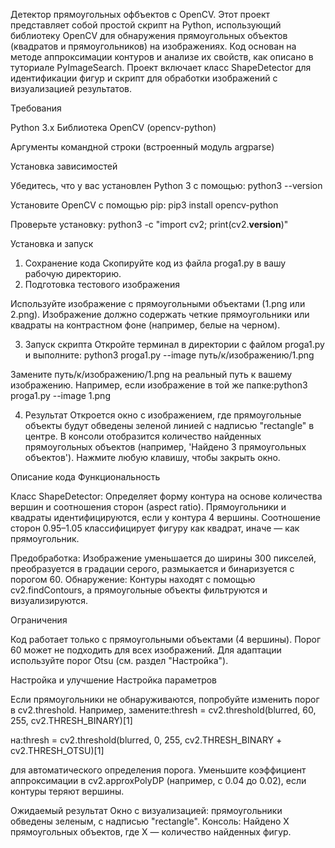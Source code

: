Детектор прямоугольных офбъектов с OpenCV.
Этот проект представляет собой простой скрипт на Python, использующий библиотеку OpenCV для обнаружения прямоугольных объектов (квадратов и прямоугольников) на изображениях. 
Код основан на методе аппроксимации контуров и анализе их свойств, как описано в туториале PyImageSearch. 
Проект включает класс ShapeDetector для идентификации фигур и скрипт для обработки изображений с визуализацией результатов.

Требования

Python 3.x
Библиотека OpenCV (opencv-python)

Аргументы командной строки (встроенный модуль argparse)

Установка зависимостей

Убедитесь, что у вас установлен Python 3 с помощью: python3 --version

Установите OpenCV с помощью pip:  pip3 install opencv-python

Проверьте установку:  python3 -c "import cv2; print(cv2.__version__)"


Установка и запуск

1. Сохранение кода
Скопируйте код из файла proga1.py в вашу рабочую директорию.
2. Подготовка тестового изображения

Используйте изображение с прямоугольными объектами (1.png или 2.png).
Изображение должно содержать четкие прямоугольники или квадраты на контрастном фоне (например, белые на черном).

3. Запуск скрипта
Откройте терминал в директории с файлом proga1.py и выполните:
python3 proga1.py --image путь/к/изображению/1.png

Замените путь/к/изображению/1.png на реальный путь к вашему изображению.
Например, если изображение в той же папке:python3 proga1.py --image 1.png


4. Результат
Откроется окно с изображением, где прямоугольные объекты будут обведены зеленой линией с надписью "rectangle" в центре.
В консоли отобразится количество найденных прямоугольных объектов (например, 'Найдено 3 прямоугольных объектов').
Нажмите любую клавишу, чтобы закрыть окно.

Описание кода
Функциональность

Класс ShapeDetector: Определяет форму контура на основе количества вершин и соотношения сторон (aspect ratio).
Прямоугольники и квадраты идентифицируются, если у контура 4 вершины.
Соотношение сторон 0.95–1.05 классифицирует фигуру как квадрат, иначе — как прямоугольник.


Предобработка: Изображение уменьшается до ширины 300 пикселей, преобразуется в градации серого, размыкается и бинаризуется с порогом 60.
Обнаружение: Контуры находят с помощью cv2.findContours, а прямоугольные объекты фильтруются и визуализируются.

Ограничения

Код работает только с прямоугольными объектами (4 вершины).
Порог 60 может не подходить для всех изображений. Для адаптации используйте порог Otsu (см. раздел "Настройка").

Настройка и улучшение
Настройка параметров

Если прямоугольники не обнаруживаются, попробуйте изменить порог в cv2.threshold. Например, замените:thresh = cv2.threshold(blurred, 60, 255, cv2.THRESH_BINARY)[1]

на:thresh = cv2.threshold(blurred, 0, 255, cv2.THRESH_BINARY + cv2.THRESH_OTSU)[1]

для автоматического определения порога.
Уменьшите коэффициент аппроксимации в cv2.approxPolyDP (например, с 0.04 до 0.02), если контуры теряют вершины.

Ожидаемый результат
Окно с визуализацией: прямоугольники обведены зеленым, с надписью "rectangle".
Консоль: Найдено X прямоугольных объектов, где X — количество найденных фигур.
